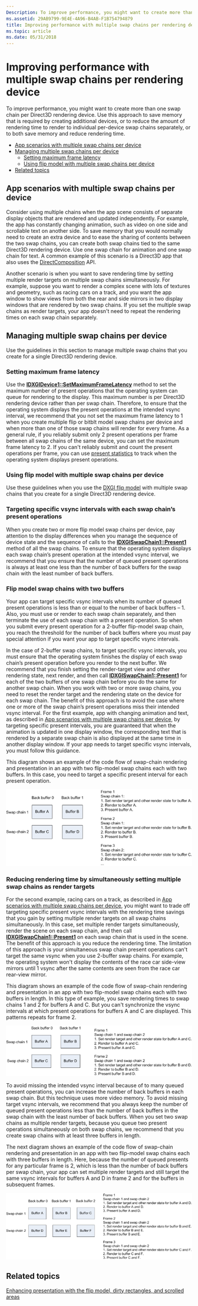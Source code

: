 ```yaml
---
Description: To improve performance, you might want to create more than one swap chain per Direct3D rendering device.
ms.assetid: 29AB9799-9E4E-4A96-B4AB-F1B754794879
title: Improving performance with multiple swap chains per rendering device
ms.topic: article
ms.date: 05/31/2018
---
```


# Improving performance with multiple swap chains per rendering device

To improve performance, you might want to create more than one swap chain per Direct3D rendering device. Use this approach to save memory that is required by creating additional devices, or to reduce the amount of rendering time to render to individual per-device swap chains separately, or to both save memory and reduce rendering time.

-   [App scenarios with multiple swap chains per device](#app-scenarios-with-multiple-swap-chains-per-device)
-   [Managing multiple swap chains per device](#managing-multiple-swap-chains-per-device)
    -   [Setting maximum frame latency](#setting-maximum-frame-latency)
    -   [Using flip model with multiple swap chains per device](#using-flip-model-with-multiple-swap-chains-per-device)
-   [Related topics](#related-topics)

## App scenarios with multiple swap chains per device

Consider using multiple chains when the app scene consists of separate display objects that are rendered and updated independently. For example, the app has constantly changing animation, such as video on one side and scrollable text on another side. To save memory that you would normally need to create an extra device and to ease the sharing of contents between the two swap chains, you can create both swap chains tied to the same Direct3D rendering device. Use one swap chain for animation and one swap chain for text. A common example of this scenario is a Direct3D app that also uses the [DirectComposition](https://msdn.microsoft.com/en-us/library/Hh437371(v=VS.85).aspx) API.

Another scenario is when you want to save rendering time by setting multiple render targets on multiple swap chains simultaneously. For example, suppose you want to render a complex scene with lots of textures and geometry, such as racing cars on a track, and you want the app window to show views from both the rear and side mirrors in two display windows that are rendered by two swap chains. If you set the multiple swap chains as render targets, your app doesn't need to repeat the rendering times on each swap chain separately.

## Managing multiple swap chains per device

Use the guidelines in this section to manage multiple swap chains that you create for a single Direct3D rendering device.

### Setting maximum frame latency

Use the [**IDXGIDevice1::SetMaximumFrameLatency**](/windows/desktop/api/DXGI/nf-dxgi-idxgidevice1-setmaximumframelatency) method to set the maximum number of present operations that the operating system can queue for rendering to the display. This maximum number is per Direct3D rendering device rather than per swap chain. Therefore, to ensure that the operating system displays the present operations at the intended vsync interval, we recommend that you not set the maximum frame latency to 1 when you create multiple flip or bitblt model swap chains per device and when more than one of those swap chains will render for every frame. As a general rule, if you reliably submit only 2 present operations per frame between all swap chains of the same device, you can set the maximum frame latency to 2. If you can't reliably submit and count the present operations per frame, you can use [present statistics](dxgi-flip-model.md) to track when the operating system displays present operations.

### Using flip model with multiple swap chains per device

Use these guidelines when you use the [DXGI flip model](dxgi-flip-model.md) with multiple swap chains that you create for a single Direct3D rendering device.

### Targeting specific vsync intervals with each swap chain’s present operations

When you create two or more flip model swap chains per device, pay attention to the display differences when you manage the sequence of device state and the sequence of calls to the [**IDXGISwapChain1::Present1**](/windows/desktop/api/DXGI1_2/nf-dxgi1_2-idxgiswapchain1-present1) method of all the swap chains. To ensure that the operating system displays each swap chain’s present operation at the intended vsync interval, we recommend that you ensure that the number of queued present operations is always at least one less than the number of back buffers for the swap chain with the least number of back buffers.

### Flip model swap chains with two buffers

Your app can target specific vsync intervals when its number of queued present operations is less than or equal to the number of back buffers – 1. Also, you must use or render to each swap chain separately, and then terminate the use of each swap chain with a present operation. So when you submit every present operation for a 2-buffer flip-model swap chain, you reach the threshold for the number of back buffers where you must pay special attention if you want your app to target specific vsync intervals.

In the case of 2-buffer swap chains, to target specific vsync intervals, you must ensure that the operating system finishes the display of each swap chain’s present operation before you render to the next buffer. We recommend that you finish setting the render-target view and other rendering state, next render, and then call [**IDXGISwapChain1::Present1**](/windows/desktop/api/DXGI1_2/nf-dxgi1_2-idxgiswapchain1-present1) for each of the two buffers of one swap chain before you do the same for another swap chain. When you work with two or more swap chains, you need to reset the render target and the rendering state on the device for each swap chain. The benefit of this approach is to avoid the case where one or more of the swap chain’s present operations miss their intended vsync interval. For the first example, app with changing animation and text, as described in [App scenarios with multiple swap chains per device](#app-scenarios-with-multiple-swap-chains-per-device), by targeting specific present intervals, you are guaranteed that when the animation is updated in one display window, the corresponding text that is rendered by a separate swap chain is also displayed at the same time in another display window. If your app needs to target specific vsync intervals, you must follow this guidance.

This diagram shows an example of the code flow of swap-chain rendering and presentation in an app with two flip-model swap chains each with two buffers. In this case, you need to target a specific present interval for each present operation.

![illustration of flip model with two buffers](images/flip-mode-2-buffers.png)

### Reducing rendering time by simultaneously setting multiple swap chains as render targets

For the second example, racing cars on a track, as described in [App scenarios with multiple swap chains per device](#app-scenarios-with-multiple-swap-chains-per-device), you might want to trade off targeting specific present vsync intervals with the rendering time savings that you gain by setting multiple render targets on all swap chains simultaneously. In this case, set multiple render targets simultaneously, render the scene on each swap chain, and then call [**IDXGISwapChain1::Present1**](/windows/desktop/api/DXGI1_2/nf-dxgi1_2-idxgiswapchain1-present1) on each swap chain that is used in the scene. The benefit of this approach is you reduce the rendering time. The limitation of this approach is your simultaneous swap chain present operations can't target the same vsync when you use 2-buffer swap chains. For example, the operating system won't display the contents of the race car side-view mirrors until 1 vsync after the same contents are seen from the race car rear-view mirror.

This diagram shows an example of the code flow of swap-chain rendering and presentation in an app with two flip-model swap chains each with two buffers in length. In this type of example, you save rendering times to swap chains 1 and 2 for buffers A and C. But you can't synchronize the vsync intervals at which present operations for buffers A and C are displayed. This patterns repeats for frame 2.

![illustration of simultaneously setting multiple swap chains as render targets](images/multi-swap-chains-as-render-targets.png)

To avoid missing the intended vsync interval because of to many queued present operations, you can increase the number of back buffers in each swap chain. But this technique uses more video memory. To avoid missing target vsync intervals, we recommend that you always keep the number of queued present operations less than the number of back buffers in the swap chain with the least number of back buffers. When you set two swap chains as multiple render targets, because you queue two present operations simultaneously on both swap chains, we recommend that you create swap chains with at least three buffers in length.

The next diagram shows an example of the code flow of swap-chain rendering and presentation in an app with two flip-model swap chains each with three buffers in length. Here, because the number of queued presents for any particular frame is 2, which is less than the number of back buffers per swap chain, your app can set multiple render targets and still target the same vsync intervals for buffers A and D in frame 2 and for the buffers in subsequent frames.

![illustration of simultaneously setting multiple swap chains as render targets targetting the same vsync](images/multi-swap-chains-as-render-targets-same-vsync.png)

## Related topics

<dl> <dt>

[Enhancing presentation with the flip model, dirty rectangles, and scrolled areas](dxgi-1-2-presentation-improvements.md)
</dt> </dl>

 

 



